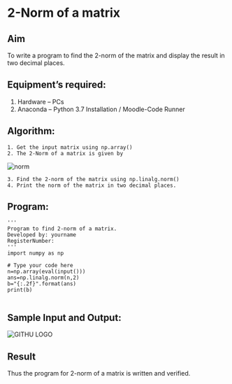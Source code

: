 # 2-Norm of a matrix
## Aim
To write a program to find the 2-norm of the matrix and display the result in two decimal places.
## Equipment’s required:
1.	Hardware – PCs
2.	Anaconda – Python 3.7 Installation / Moodle-Code Runner
## Algorithm:
	1. Get the input matrix using np.array()
	2. The 2-Norm of a matrix is given by 
![norm](./normeqn1.jpg)
    
    3. Find the 2-norm of the matrix using np.linalg.norm()
	4. Print the norm of the matrix in two decimal places.
## Program:
```
'''
Program to find 2-norm of a matrix.
Developed by: yourname
RegisterNumber: 
'''
import numpy as np

# Type your code here
n=np.array(eval(input()))
ans=np.linalg.norm(n,2)
b="{:.2f}".format(ans)
print(b)


```
## Sample Input and Output:
![GITHU LOGO](2norm)

## Result
Thus the program for 2-norm of a matrix is written and verified.
